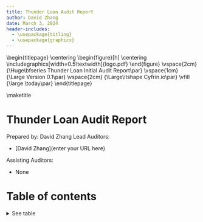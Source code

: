 ```yaml
---
title: Thunder Loan Audit Report
author: David Zhang
date: March 3, 2024
header-includes:
  - \usepackage{titling}
  - \usepackage{graphicx}
---
```


\begin{titlepage}
\centering
\begin{figure}[h]
\centering
\includegraphics[width=0.5\textwidth]{logo.pdf}
\end{figure}
\vspace{2cm}
{\Huge\bfseries Thunder Loan Initial Audit Report\par}
\vspace{1cm}
{\Large Version 0.1\par}
\vspace{2cm}
{\Large\itshape Cyfrin.io\par}
\vfill
{\large \today\par}
\end{titlepage}

\maketitle

# Thunder Loan Audit Report

Prepared by: David Zhang
Lead Auditors:

- [David Zhang](enter your URL here)

Assisting Auditors:

- None

# Table of contents

<details>

<summary>See table</summary>

- [Thunder Loan Audit Report](#thunder-loan-audit-report)
- [Table of contents](#table-of-contents)
- [About YOUR_NAME_HERE](#about-your_name_here)
- [Disclaimer](#disclaimer)
- [Risk Classification](#risk-classification)
- [Audit Details](#audit-details)
  - [Scope](#scope)
- [Protocol Summary](#protocol-summary)
  - [Roles](#roles)
- [Executive Summary](#executive-summary)
  - [Issues found](#issues-found)
- [Findings](#findings)
  - [High](#high)
    - [\[H-1\] Mixing up variable location causes storage collisions in `ThunderLoan::s_flashLoanFee` and `ThunderLoan::s_currentlyFlashLoaning`](#h-1-mixing-up-variable-location-causes-storage-collisions-in-thunderloans_flashloanfee-and-thunderloans_currentlyflashloaning)
    - [\[H-2\] Unnecessary `updateExchangeRate` in `deposit` function incorrectly updates `exchangeRate` preventing withdraws and unfairly changing reward distribution](#h-2-unnecessary-updateexchangerate-in-deposit-function-incorrectly-updates-exchangerate-preventing-withdraws-and-unfairly-changing-reward-distribution)
  - [Medium](#medium)
    - [\[M-1\] Centralization risk for trusted owners](#m-1-centralization-risk-for-trusted-owners)
      - [Impact:](#impact)
      - [Contralized owners can brick redemptions by disapproving of a specific token](#contralized-owners-can-brick-redemptions-by-disapproving-of-a-specific-token)
    - [\[M-2\] Using TSwap as price oracle leads to price and oracle manipulation attacks](#m-2-using-tswap-as-price-oracle-leads-to-price-and-oracle-manipulation-attacks)
  - [Low](#low)
    - [\[L-1\] Empty Function Body - Consider commenting why](#l-1-empty-function-body---consider-commenting-why)
    - [\[L-2\] Initializers could be front-run](#l-2-initializers-could-be-front-run)
    - [\[L-3\] Missing critial event emissions](#l-3-missing-critial-event-emissions)
  - [Informational](#informational)
    - [\[I-1\] Poor Test Coverage](#i-1-poor-test-coverage)
    - [\[I-2\] Not using `__gap[50]` for future storage collision mitigation](#i-2-not-using-__gap50-for-future-storage-collision-mitigation)
    - [\[I-3\] Different decimals may cause confusion. ie: AssetToken has 18, but asset has 6](#i-3-different-decimals-may-cause-confusion-ie-assettoken-has-18-but-asset-has-6)
    - [\[I-4\] Doesn't follow https://eips.ethereum.org/EIPS/eip-3156](#i-4-doesnt-follow-httpseipsethereumorgeipseip-3156)
  - [Gas](#gas)
    - [\[GAS-1\] Using bools for storage incurs overhead](#gas-1-using-bools-for-storage-incurs-overhead)
    - [\[GAS-2\] Using `private` rather than `public` for constants, saves gas](#gas-2-using-private-rather-than-public-for-constants-saves-gas)
    - [\[GAS-3\] Unnecessary SLOAD when logging new exchange rate](#gas-3-unnecessary-sload-when-logging-new-exchange-rate)

# About YOUR_NAME_HERE

<!-- Tell people about you! -->

# Disclaimer

The YOUR_NAME_HERE team makes all effort to find as many vulnerabilities in the code in the given time period, but holds no responsibilities for the findings provided in this document. A security audit by the team is not an endorsement of the underlying business or product. The audit was time-boxed and the review of the code was solely on the security aspects of the Solidity implementation of the contracts.

# Risk Classification

|            |        | Impact |        |     |
| ---------- | ------ | ------ | ------ | --- |
|            |        | High   | Medium | Low |
|            | High   | H      | H/M    | M   |
| Likelihood | Medium | H/M    | M      | M/L |
|            | Low    | M      | M/L    | L   |

# Audit Details

**The findings described in this document correspond the following commit hash:**

```
026da6e73fde0dd0a650d623d0411547e3188909
```

## Scope

```
#-- interfaces
|   #-- IFlashLoanReceiver.sol
|   #-- IPoolFactory.sol
|   #-- ITSwapPool.sol
|   #-- IThunderLoan.sol
#-- protocol
|   #-- AssetToken.sol
|   #-- OracleUpgradeable.sol
|   #-- ThunderLoan.sol
#-- upgradedProtocol
    #-- ThunderLoanUpgraded.sol
```

# Protocol Summary

Puppy Rafle is a protocol dedicated to raffling off puppy NFTs with variying rarities. A portion of entrance fees go to the winner, and a fee is taken by another address decided by the protocol owner.

## Roles

- Owner: The owner of the protocol who has the power to upgrade the implementation.
- Liquidity Provider: A user who deposits assets into the protocol to earn interest.
- User: A user who takes out flash loans from the protocol.

# Executive Summary

## Issues found

| Severity | Number of issues found |
| -------- | ---------------------- |
| High     | 2                      |
| Medium   | 2                      |
| Low      | 3                      |
| Info     | 1                      |
| Gas      | 2                      |
| Total    | 10                     |

# Findings

## High

### [H-1] Mixing up variable location causes storage collisions in `ThunderLoan::s_flashLoanFee` and `ThunderLoan::s_currentlyFlashLoaning`

**Description:** `ThunderLoan.sol` has two variables in the following order:

```javascript
    uint256 private s_feePrecision;
    uint256 private s_flashLoanFee; // 0.3% ETH fee
```

However, the expected upgraded contract `ThunderLoanUpgraded.sol` has them in a different order.

```javascript
    uint256 private s_flashLoanFee; // 0.3% ETH fee
    uint256 public constant FEE_PRECISION = 1e18;
```

Due to how Solidity storage works, after the upgrade, the `s_flashLoanFee` will have the value of `s_feePrecision`. You cannot adjust the positions of storage variables when working with upgradeable contracts.

**Impact:** After upgrade, the `s_flashLoanFee` will have the value of `s_feePrecision`. This means that users who take out flash loans right after an upgrade will be charged the wrong fee. Additionally the `s_currentlyFlashLoaning` mapping will start on the wrong storage slot.

**Proof of Code:**

<details>
<summary>Code</summary>
Add the following code to the `ThunderLoanTest.t.sol` file.

```javascript
// You'll need to import `ThunderLoanUpgraded` as well
import { ThunderLoanUpgraded } from "../../src/upgradedProtocol/ThunderLoanUpgraded.sol";

function testUpgradeBreaks() public {
        uint256 feeBeforeUpgrade = thunderLoan.getFee();
        vm.startPrank(thunderLoan.owner());
        ThunderLoanUpgraded upgraded = new ThunderLoanUpgraded();
        thunderLoan.upgradeTo(address(upgraded));
        uint256 feeAfterUpgrade = thunderLoan.getFee();

        assert(feeBeforeUpgrade != feeAfterUpgrade);
    }
```

</details>

You can also see the storage layout difference by running `forge inspect ThunderLoan storage` and `forge inspect ThunderLoanUpgraded storage`

**Recommended Mitigation:** Do not switch the positions of the storage variables on upgrade, and leave a blank if you're going to replace a storage variable with a constant. In `ThunderLoanUpgraded.sol`:

```diff
-    uint256 private s_flashLoanFee; // 0.3% ETH fee
-    uint256 public constant FEE_PRECISION = 1e18;
+    uint256 private s_blank;
+    uint256 private s_flashLoanFee;
+    uint256 public constant FEE_PRECISION = 1e18;
```

### [H-2] Unnecessary `updateExchangeRate` in `deposit` function incorrectly updates `exchangeRate` preventing withdraws and unfairly changing reward distribution

**Description:**

```javascript
    function deposit(IERC20 token, uint256 amount) external revertIfZero(amount) revertIfNotAllowedToken(token) {
        AssetToken assetToken = s_tokenToAssetToken[token];
        uint256 exchangeRate = assetToken.getExchangeRate();
        uint256 mintAmount = (amount * assetToken.EXCHANGE_RATE_PRECISION()) / exchangeRate;
        emit Deposit(msg.sender, token, amount);
        assetToken.mint(msg.sender, mintAmount);
@>      uint256 calculatedFee = getCalculatedFee(token, amount);
@>      assetToken.updateExchangeRate(calculatedFee);
        token.safeTransferFrom(msg.sender, address(assetToken), amount);
    }
```

**Impact:** There are several impacts to this bug.

1. The `redeem` function is blocked, cuz the protocol thinks the owed tokens in more
   than it has
2. Rewards are incorrectly calculated, leading to liquidity providers potentially getting
   way more or less than deserved.

**Proof of Concept:**

1. LP deposits
2. User takes out a flash loan
3. It is now impossible for LP to redeem.

<details>
<summary>Proof of Code</summary>

Place the following into `ThunderLoanTest.t.sol`

```javascript
 function testRedeemAfterLoan() public setAllowedToken hasDeposits {
        uint256 amountToBorrow = AMOUNT * 10;
        uint256 calculatedFee = thunderLoan.getCalculatedFee(
            tokenA,
            amountToBorrow
        );
        vm.startPrank(user);
        tokenA.mint(address(mockFlashLoanReceiver), calculatedFee);
        thunderLoan.flashloan(
            address(mockFlashLoanReceiver),
            tokenA,
            amountToBorrow,
            ""
        );
        vm.stopPrank();

        uint256 amountToRedeem = type(uint256).max;
        vm.startPrank(liquidityProvider);
        thunderLoan.redeem(tokenA, amountToRedeem);
    }
```

</details>

**Recommended Mitigation:** Removed the incorrectly updated exchange rate lines from `deposit`.

```diff
    function deposit(IERC20 token, uint256 amount) external revertIfZero(amount) revertIfNotAllowedToken(token) {
        AssetToken assetToken = s_tokenToAssetToken[token];
        uint256 exchangeRate = assetToken.getExchangeRate();
        uint256 mintAmount = (amount * assetToken.EXCHANGE_RATE_PRECISION()) / exchangeRate;
        emit Deposit(msg.sender, token, amount);
        assetToken.mint(msg.sender, mintAmount);
-       uint256 calculatedFee = getCalculatedFee(token, amount);
-       assetToken.updateExchangeRate(calculatedFee);
        token.safeTransferFrom(msg.sender, address(assetToken), amount);
    }
```

## Medium

### [M-1] Centralization risk for trusted owners

#### Impact:

Contracts have owners with privileged rights to perform admin tasks and need to be trusted to not perform malicious updates or drain funds.

_Instances (2)_:

```solidity
File: src/protocol/ThunderLoan.sol

223:     function setAllowedToken(IERC20 token, bool allowed) external onlyOwner returns (AssetToken) {}

261:     function _authorizeUpgrade(address newImplementation) internal override onlyOwner { }
```

#### Contralized owners can brick redemptions by disapproving of a specific token

### [M-2] Using TSwap as price oracle leads to price and oracle manipulation attacks

**Description:** The TSwap protocol is a constant product formula based AMM (automated market maker). The price of a token is determined by how many reserves are on either side of the pool. Because of this, it is easy for malicious users to manipulate the price of a token by buying or selling a large amount of the token in the same transaction, essentially ignoring protocol fees.

**Impact:** Liquidity providers will drastically reduced fees for providing liquidity.

**Proof of Concept:**

The following all happens in 1 transaction.

1. User takes a flash loan from `ThunderLoan` for 1000 `tokenA`. They are charged the original fee `fee1`. During the flash loan, they do the following:
   1. User sells 1000 `tokenA`, tanking the price.
   2. Instead of repaying right away, the user takes out another flash loan for another 1000 `tokenA`.
      1. Due to the fact that the way `ThunderLoan` calculates price based on the `TSwapPool` this second flash loan is substantially cheaper.

```javascript
    function getPriceInWeth(address token) public view returns (uint256) {
        address swapPoolOfToken = IPoolFactory(s_poolFactory).getPool(token);
@>      return ITSwapPool(swapPoolOfToken).getPriceOfOnePoolTokenInWeth();
    }
```

    3. The user then repays the first flash loan, and then repays the second flash loan.

I have created a proof of code located in my `audit-data` folder. It is too large to include here.

**Recommended Mitigation:** Consider using a different price oracle mechanism, like a Chainlink price feed with a Uniswap TWAP fallback oracle.

## Low

### [L-1] Empty Function Body - Consider commenting why

_Instances (1)_:

```solidity
File: src/protocol/ThunderLoan.sol

261:     function _authorizeUpgrade(address newImplementation) internal override onlyOwner { }

```

### [L-2] Initializers could be front-run

Initializers could be front-run, allowing an attacker to either set their own values, take ownership of the contract, and in the best case forcing a re-deployment

_Instances (6)_:

```solidity
File: src/protocol/OracleUpgradeable.sol

11:     function __Oracle_init(address poolFactoryAddress) internal onlyInitializing {

```

```solidity
File: src/protocol/ThunderLoan.sol

138:     function initialize(address tswapAddress) external initializer {

138:     function initialize(address tswapAddress) external initializer {

139:         __Ownable_init();

140:         __UUPSUpgradeable_init();

141:         __Oracle_init(tswapAddress);

```

### [L-3] Missing critial event emissions

**Description:** When the `ThunderLoan::s_flashLoanFee` is updated, there is no event emitted.

**Recommended Mitigation:** Emit an event when the `ThunderLoan::s_flashLoanFee` is updated.

```diff
+    event FlashLoanFeeUpdated(uint256 newFee);
.
.
.
    function updateFlashLoanFee(uint256 newFee) external onlyOwner {
        if (newFee > s_feePrecision) {
            revert ThunderLoan__BadNewFee();
        }
        s_flashLoanFee = newFee;
+       emit FlashLoanFeeUpdated(newFee);
    }
```

## Informational

### [I-1] Poor Test Coverage

```
Running tests...
| File                               | % Lines        | % Statements   | % Branches    | % Funcs        |
| ---------------------------------- | -------------- | -------------- | ------------- | -------------- |
| src/protocol/AssetToken.sol        | 70.00% (7/10)  | 76.92% (10/13) | 50.00% (1/2)  | 66.67% (4/6)   |
| src/protocol/OracleUpgradeable.sol | 100.00% (6/6)  | 100.00% (9/9)  | 100.00% (0/0) | 80.00% (4/5)   |
| src/protocol/ThunderLoan.sol       | 64.52% (40/62) | 68.35% (54/79) | 37.50% (6/16) | 71.43% (10/14) |
```

### [I-2] Not using `__gap[50]` for future storage collision mitigation

### [I-3] Different decimals may cause confusion. ie: AssetToken has 18, but asset has 6

### [I-4] Doesn't follow https://eips.ethereum.org/EIPS/eip-3156

**Recommended Mitigation:** Aim to get test coverage up to over 90% for all files.

## Gas

### [GAS-1] Using bools for storage incurs overhead

Use `uint256(1)` and `uint256(2)` for true/false to avoid a Gwarmaccess (100 gas), and to avoid Gsset (20000 gas) when changing from ‘false’ to ‘true’, after having been ‘true’ in the past. See [source](https://github.com/OpenZeppelin/openzeppelin-contracts/blob/58f635312aa21f947cae5f8578638a85aa2519f5/contracts/security/ReentrancyGuard.sol#L23-L27).

_Instances (1)_:

```solidity
File: src/protocol/ThunderLoan.sol

98:     mapping(IERC20 token => bool currentlyFlashLoaning) private s_currentlyFlashLoaning;

```

### [GAS-2] Using `private` rather than `public` for constants, saves gas

If needed, the values can be read from the verified contract source code, or if there are multiple values there can be a single getter function that [returns a tuple](https://github.com/code-423n4/2022-08-frax/blob/90f55a9ce4e25bceed3a74290b854341d8de6afa/src/contracts/FraxlendPair.sol#L156-L178) of the values of all currently-public constants. Saves **3406-3606 gas** in deployment gas due to the compiler not having to create non-payable getter functions for deployment calldata, not having to store the bytes of the value outside of where it's used, and not adding another entry to the method ID table

_Instances (3)_:

```solidity
File: src/protocol/AssetToken.sol

25:     uint256 public constant EXCHANGE_RATE_PRECISION = 1e18;

```

```solidity
File: src/protocol/ThunderLoan.sol

95:     uint256 public constant FLASH_LOAN_FEE = 3e15; // 0.3% ETH fee

96:     uint256 public constant FEE_PRECISION = 1e18;

```

### [GAS-3] Unnecessary SLOAD when logging new exchange rate

In `AssetToken::updateExchangeRate`, after writing the `newExchangeRate` to storage, the function reads the value from storage again to log it in the `ExchangeRateUpdated` event.

To avoid the unnecessary SLOAD, you can log the value of `newExchangeRate`.

```diff
  s_exchangeRate = newExchangeRate;
- emit ExchangeRateUpdated(s_exchangeRate);
+ emit ExchangeRateUpdated(newExchangeRate);
```
